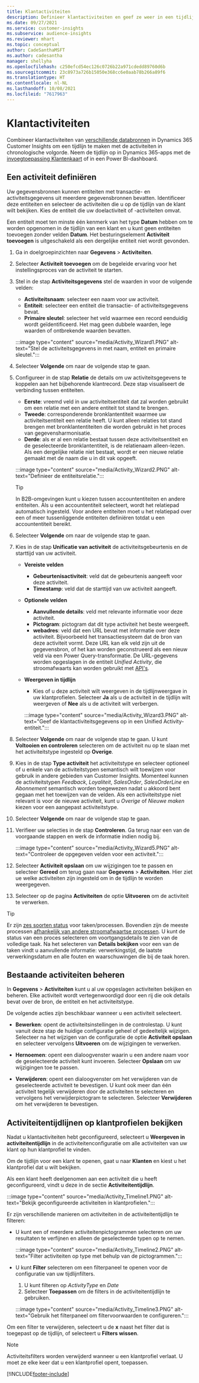 ```yaml
---
title: Klantactiviteiten
description: Definieer klantactiviteiten en geef ze weer in een tijdlijn in klantprofielen.
ms.date: 09/27/2021
ms.service: customer-insights
ms.subservice: audience-insights
ms.reviewer: mhart
ms.topic: conceptual
author: CadeSanthaMSFT
ms.author: cadesantha
manager: shellyha
ms.openlocfilehash: c250efcd54ec126c0726b22a971cdedd89760d6b
ms.sourcegitcommit: 23c8973a726b15050e368cc6e0aab78b266a89f6
ms.translationtype: HT
ms.contentlocale: nl-NL
ms.lasthandoff: 10/08/2021
ms.locfileid: "7617963"
---
```

# <a name="customer-activities"></a>Klantactiviteiten

Combineer klantactiviteiten van [verschillende databronnen](data-sources.md) in Dynamics 365 Customer Insights om een tijdlijn te maken met de activiteiten in chronologische volgorde. Neem de tijdlijn op in Dynamics 365-apps met de [invoegtoepassing Klantenkaart](customer-card-add-in.md) of in een Power BI-dashboard.

## <a name="define-an-activity"></a>Een activiteit definiëren

Uw gegevensbronnen kunnen entiteiten met transactie- en activiteitsgegevens uit meerdere gegevensbronnen bevatten. Identificeer deze entiteiten en selecteer de activiteiten die u op de tijdlijn van de klant wilt bekijken. Kies de entiteit die uw doelactiviteit of -activiteiten omvat.

Een entiteit moet ten minste één kenmerk van het type **Datum** hebben om te worden opgenomen in de tijdlijn van een klant en u kunt geen entiteiten toevoegen zonder velden **Datum**. Het besturingselement **Activiteit toevoegen** is uitgeschakeld als een dergelijke entiteit niet wordt gevonden.

1. Ga in doelgroepinzichten naar **Gegevens** > **Activiteiten**.

1. Selecteer **Activiteit toevoegen** om de begeleide ervaring voor het instellingsproces van de activiteit te starten.

1. Stel in de stap **Activiteitsgegevens** stel de waarden in voor de volgende velden:

   - **Activiteitsnaam**: selecteer een naam voor uw activiteit.
   - **Entiteit**: selecteer een entiteit die transactie- of activiteitsgegevens bevat.
   - **Primaire sleutel**: selecteer het veld waarmee een record eenduidig wordt geïdentificeerd. Het mag geen dubbele waarden, lege waarden of ontbrekende waarden bevatten.

   :::image type="content" source="media/Activity_Wizard1.PNG" alt-text="Stel de activiteitsgegevens in met naam, entiteit en primaire sleutel.":::

1. Selecteer **Volgende** om naar de volgende stap te gaan.

1. Configureer in de stap **Relatie** de details om uw activiteitsgegevens te koppelen aan het bijbehorende klantrecord. Deze stap visualiseert de verbinding tussen entiteiten.  

   - **Eerste**: vreemd veld in uw activiteitsentiteit dat zal worden gebruikt om een relatie met een andere entiteit tot stand te brengen.
   - **Tweede**: corresponderende bronklantentiteit waarmee uw activiteitsentiteit een relatie heeft. U kunt alleen relaties tot stand brengen met bronklantentiteiten die worden gebruikt in het proces van gegevensharmonisatie.
   - **Derde**: als er al een relatie bestaat tussen deze activiteitsentiteit en de geselecteerde bronklantentiteit, is de relatienaam alleen-lezen. Als een dergelijke relatie niet bestaat, wordt er een nieuwe relatie gemaakt met de naam die u in dit vak opgeeft.

   :::image type="content" source="media/Activity_Wizard2.PNG" alt-text="Definieer de entiteitsrelatie.":::

   > [!TIP]
   > In B2B-omgevingen kunt u kiezen tussen accountentiteiten en andere entiteiten. Als u een accountentiteit selecteert, wordt het relatiepad automatisch ingesteld. Voor andere entiteiten moet u het relatiepad over een of meer tussenliggende entiteiten definiëren totdat u een accountentiteit bereikt.

1. Selecteer **Volgende** om naar de volgende stap te gaan. 

1. Kies in de stap **Unificatie van activiteit** de activiteitsgebeurtenis en de starttijd van uw activiteit. 
   - **Vereiste velden**
      - **Gebeurtenisactiviteit**: veld dat de gebeurtenis aangeeft voor deze activiteit.
      - **Timestamp**: veld dat de starttijd van uw activiteit aangeeft.

   - **Optionele velden**
      - **Aanvullende details**: veld met relevante informatie voor deze activiteit.
      - **Pictogram**: pictogram dat dit type activiteit het beste weergeeft.
      - **webadres**: veld dat een URL bevat met informatie over deze activiteit. Bijvoorbeeld het transactiesysteem dat de bron van deze activiteit vormt. Deze URL kan elk veld zijn uit de gegevensbron, of het kan worden geconstrueerd als een nieuw veld via een Power Query-transformatie. De URL-gegevens worden opgeslagen in de entiteit *Unified Activity*, die stroomafwaarts kan worden gebruikt met [API's](apis.md).

   - **Weergeven in tijdlijn**
      - Kies of u deze activiteit wilt weergeven in de tijdlijnweergave in uw klantprofielen. Selecteer **Ja** als u de activiteit in de tijdlijn wilt weergeven of **Nee** als u de activiteit wilt verbergen.

      :::image type="content" source="media/Activity_Wizard3.PNG" alt-text="Geef de klantactiviteitsgegevens op in een Unified Activity-entiteit.":::

1. Selecteer **Volgende** om naar de volgende stap te gaan. U kunt **Voltooien en controleren** selecteren om de activiteit nu op te slaan met het activiteitstype ingesteld op **Overige**. 

1. Kies in de stap **Type activiteit** het activiteitstype en selecteer optioneel of u enkele van de activiteitstypen semantisch wilt toewijzen voor gebruik in andere gebieden van Customer Insights. Momenteel kunnen de activiteitstypen *Feedback*, *Loyaliteit*, *SalesOrder*, *SalesOrderLine* en *Abonnement* semantisch worden toegewezen nadat u akkoord bent gegaan met het toewijzen van de velden. Als een activiteitstype niet relevant is voor de nieuwe activiteit, kunt u *Overige* of *Nieuwe maken* kiezen voor een aangepast activiteitstype.

1. Selecteer **Volgende** om naar de volgende stap te gaan. 

1. Verifieer uw selecties in de stap **Controleren**. Ga terug naar een van de voorgaande stappen en werk de informatie indien nodig bij.

   :::image type="content" source="media/Activity_Wizard5.PNG" alt-text="Controleer de opgegeven velden voor een activiteit.":::
   
1. Selecteer **Activiteit opslaan** om uw wijzigingen toe te passen en selecteer **Gereed** om terug gaan naar **Gegevens** > **Activiteiten**. Hier ziet ue welke activiteiten zijn ingesteld om in de tijdlijn te worden weergegeven. 

1. Selecteer op de pagina **Activiteiten** de optie **Uitvoeren** om de activiteit te verwerken. 

> [!TIP]
> Er zijn [zes soorten status](system.md#status-types) voor taken/processen. Bovendien zijn de meeste processen [afhankelijk van andere stroomafwaartse processen](system.md#refresh-policies). U kunt de status van een proces selecteren om voortgangsdetails te zien van de volledige taak. Na het selecteren van **Details bekijken** voor een van de taken vindt u aanvullende informatie: verwerkingstijd, de laatste verwerkingsdatum en alle fouten en waarschuwingen die bij de taak horen.


## <a name="manage-existing-activities"></a>Bestaande activiteiten beheren

In **Gegevens** > **Activiteiten** kunt u al uw opgeslagen activiteiten bekijken en beheren. Elke activiteit wordt vertegenwoordigd door een rij die ook details bevat over de bron, de entiteit en het activiteitstype.

De volgende acties zijn beschikbaar wanneer u een activiteit selecteert. 

- **Bewerken**: opent de activiteitsinstellingen in de controlestap. U kunt vanuit deze stap de huidige configuratie geheel of gedeeltelijk wijzigen. Selecteer na het wijzigen van de configuratie de optie **Activiteit opslaan** en selecteer vervolgens **Uitvoeren** om de wijzigingen te verwerken.

- **Hernoemen**: opent een dialoogvenster waarin u een andere naam voor de geselecteerde activiteit kunt invoeren. Selecteer **Opslaan** om uw wijzigingen toe te passen.

- **Verwijderen**: opent een dialoogvenster om het verwijderen van de geselecteerde activiteit te bevestigen. U kunt ook meer dan één activiteit tegelijk verwijderen door de activiteiten te selecteren en vervolgens het verwijderpictogram te selecteren. Selecteer **Verwijderen** om het verwijderen te bevestigen.

## <a name="view-activity-timelines-on-customer-profiles"></a>Activiteitentijdlijnen op klantprofielen bekijken

Nadat u klantactiviteiten hebt geconfigureerd, selecteert u **Weergeven in activiteitentijdlijn** in de activiteitenconfiguratie om alle activiteiten van uw klant op hun klantprofiel te vinden.

Om de tijdlijn voor een klant te openen, gaat u naar **Klanten** en kiest u het klantprofiel dat u wilt bekijken.

Als een klant heeft deelgenomen aan een activiteit die u heeft geconfigureerd, vindt u deze in de sectie **Activiteitentijdlijn**.

:::image type="content" source="media/Activity_Timeline1.PNG" alt-text="Bekijk geconfigureerde activiteiten in klantprofielen.":::

Er zijn verschillende manieren om activiteiten in de activiteitentijdlijn te filteren:

- U kunt een of meerdere activiteitenpictogrammen selecteren om uw resultaten te verfijnen en alleen de geselecteerde typen op te nemen.

  :::image type="content" source="media/Activity_Timeline2.PNG" alt-text="Filter activiteiten op type met behulp van de pictogrammen.":::

- U kunt **Filter** selecteren om een filterpaneel te openen voor de configuratie van uw tijdlijnfilters.

   1. U kunt filteren op *ActivityType* en *Date*
   1. Selecteer **Toepassen** om de filters in de activiteitentijdlijn te gebruiken.

   :::image type="content" source="media/Activity_Timeline3.PNG" alt-text="Gebruik het filterpaneel om filtervoorwaarden te configureren.":::

Om een filter te verwijderen, selecteert u de **x** naast het filter dat is toegepast op de tijdlijn, of selecteert u **Filters wissen**.


> [!NOTE]
> Activiteitsfilters worden verwijderd wanneer u een klantprofiel verlaat. U moet ze elke keer dat u een klantprofiel opent, toepassen.

[!INCLUDE[footer-include](../includes/footer-banner.md)]
